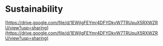# Sustainability

[https://drive.google.com/file/d/1EWjlgFEYmr4DFYDkvW7TRUpuX5RXWZRU/view?usp=sharing](https://drive.google.com/file/d/1EWjlgFEYmr4DFYDkvW7TRUpuX5RXWZRU/view?usp=sharing)